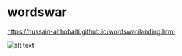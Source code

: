 # wordswar

https://hussain-althobaiti.github.io/wordswar/landing.html

![alt text](https://hussain-althobaiti.github.io/wordswar/main.gif)
